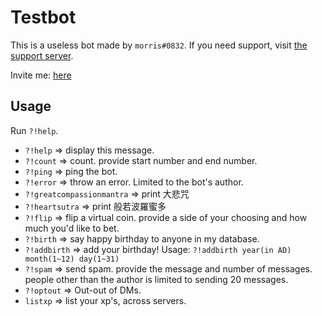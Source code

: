 # Testbot

This is a useless bot made by `morris#0832`. If you need support, visit [the support server](https://discord.gg/9hRanxP3z7). 

Invite me: [here](https://discord.com/api/oauth2/authorize?client_id=979252382137458688&permissions=8&scope=bot)

## Usage

Run `?!help`.

- `?!help` => display this message.
- `?!count` => count. provide start number and end number.
- `?!ping` => ping the bot.
- `?!error` => throw an error. Limited to the bot's author. 
- `?!greatcompassionmantra` => print 大悲咒
- `?!heartsutra` => print 般若波羅蜜多
- `?!flip` => flip a virtual coin. provide a side of your choosing and how much you'd like to bet. 
- `?!birth` => say happy birthday to anyone in my database. 
- `?!addbirth` => add your birthday! Usage: ```?!addbirth year(in AD) month(1~12) day(1~31)```
- `?!spam` => send spam. provide the message and number of messages. people other than the author is limited to sending 20 messages.
- `?!optout` => Out-out of DMs. 
- `listxp` => list your xp's, across servers.
